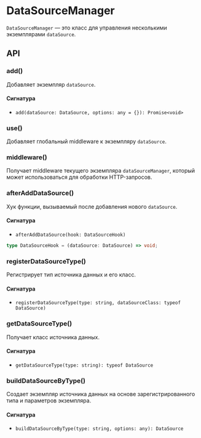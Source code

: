 # DataSourceManager

`DataSourceManager` — это класс для управления несколькими экземплярами `dataSource`.

## API

### add()
Добавляет экземпляр `dataSource`.

#### Сигнатура

- `add(dataSource: DataSource, options: any = {}): Promise<void>`

### use()

Добавляет глобальный middleware к экземпляру `dataSource`.

### middleware()

Получает middleware текущего экземпляра `dataSourceManager`, который может использоваться для обработки HTTP-запросов.

### afterAddDataSource()

Хук функции, вызываемый после добавления нового `dataSource`.

#### Сигнатура

- `afterAddDataSource(hook: DataSourceHook)`

```typescript
type DataSourceHook = (dataSource: DataSource) => void;
```

### registerDataSourceType()

Регистрирует тип источника данных и его класс.

#### Сигнатура

- `registerDataSourceType(type: string, dataSourceClass: typeof DataSource)`

### getDataSourceType()

Получает класс источника данных.

#### Сигнатура

- `getDataSourceType(type: string): typeof DataSource`

### buildDataSourceByType()

Создает экземпляр источника данных на основе зарегистрированного типа и параметров экземпляра.

#### Сигнатура

- `buildDataSourceByType(type: string, options: any): DataSource`